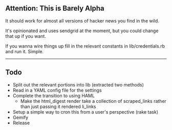 ## Attention: This is Barely Alpha ##

It should work for almost all versions of hacker news you find in the
wild.

It's opinionated and uses sendgrid  at the moment, but you could change
that up if you want.

If you wanna wire things up fill in the relevant constants in
lib/credentials.rb and run it.  Simple.

----------

## Todo ##

* Split out the relevant portions into lib (extracted two methods)
* Read in a YAML config file for the settings
* Complete the transition to using HAML
  * Make the html_digest render take a collection of scraped_links rather than just passing it rendered li_links
* Setup a simple way to cron this from a user's perspective (rake task)
* Gemify
* Release
